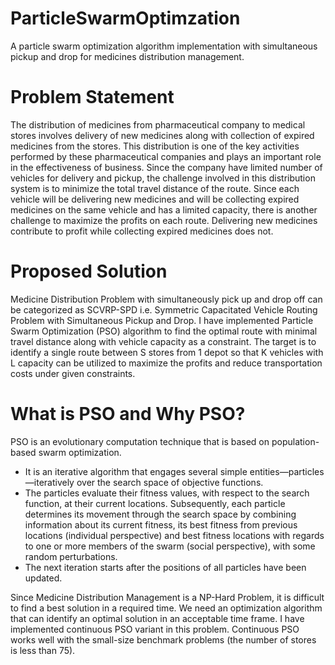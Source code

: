 # ParticleSwarmOptimzation
A particle swarm optimization algorithm implementation with simultaneous pickup and drop for medicines distribution management.


# Problem Statement
The distribution of medicines from pharmaceutical company to medical stores involves delivery of new medicines along with collection of expired medicines from the stores. This distribution is one of the key activities performed by these pharmaceutical companies and plays an important role in the effectiveness of business. Since the company have limited number of vehicles for delivery and pickup, the challenge involved in this distribution system is to minimize the total travel distance of the route. Since each vehicle will be delivering new medicines and will be collecting expired medicines on the same vehicle and has a limited capacity, there is another challenge to maximize the profits on each route. Delivering new medicines contribute to profit while collecting expired medicines does not. 


# Proposed Solution

Medicine Distribution Problem with simultaneously pick up and drop off can be categorized as SCVRP-SPD i.e. Symmetric Capacitated Vehicle Routing Problem with Simultaneous Pickup and Drop.  I have implemented Particle Swarm Optimization (PSO) algorithm to find the optimal route with minimal travel distance along with vehicle capacity as a constraint. The target is to identify a single route between S stores from 1 depot so that K vehicles with L capacity can be utilized to maximize the profits and reduce transportation costs under given constraints. 

# What is PSO and Why PSO?

PSO is an evolutionary computation technique that is based on population-based swarm optimization. 
*	It is an iterative algorithm that engages several simple entities—particles—iteratively over the search space of objective functions.  
*	The particles evaluate their fitness values, with respect to the search function, at their current locations. Subsequently, each particle determines its movement through the search space by combining information about its current fitness, its best fitness from previous locations (individual perspective) and best fitness locations with regards to one or more members of the swarm (social perspective), with some random perturbations. 
*	The next iteration starts after the positions of all particles have been updated.

Since Medicine Distribution Management is a NP-Hard Problem, it is difficult to find a best solution in a required time. We need an optimization algorithm that can identify an optimal solution in an acceptable time frame. I have implemented continuous PSO variant in this problem. Continuous PSO works well with the small-size benchmark problems (the number of stores is less than 75).
